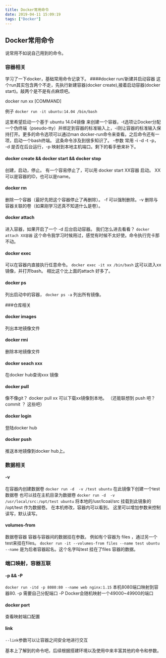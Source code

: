 ```yaml
---
title: Docker常用命令
date: 2019-04-11 15:09:19
tags: ["Docker"]
---
```



## Docker常用命令
说常用不如说自己用到的命令。

### 容器相关
学习了一下docker，基础常用命令记录下。
####docker run/新建并启动容器
这个run其实包含两个不走，先执行新建容器(docker create),接着启动容器(docker start)。敲两个是不是有点麻烦吧。

docker run  xx [COMMAND] 

例子 `docker run -it ubuntu:14.04 /bin/bash`

这里希望启动一个基于 ubuntu 14.04镜像 来创建一个容器，-t选项让Docker分配一个伪终端（pseudo-tty）并绑定到容器的标准输入上，-i则让容器的标准输入保持打开。更多的命令选项可以通过man docker-run命令来查看。之后命令还有一项，启动一个bash终端。 这条命令涉及到很多知识了。
-参数 常用 -i -d -t -p，   -d 是否在后台运行，-p 映射到本地主机端口。剩下的看手册来补下。  

#### docker create && docker start && docker stop 
创建，启动，停止。
有一个容易停止了，可以用 docker start  XX容器 启动。 XX 可以是容器的ID，也可以是name。

#### docker rm
删除一个容器（最好先把这个容器停止了再删除）。
-f 可以强制删除。-v 删除与容器关联的卷（如果刚学习还真不知道什么是卷）。

#### docker attach 
进入容器，如果开启了一个 -d 后台启动容器。 我们怎么进去看看？  `docker attach XX容器`
这个命令我学习时候用过，感觉有时候不太好使。命令执行完卡那不动。

#### docker exec 
可以在容器内直接执行任意命令。
`docker exec -it xx /bin/bash`    这可以进入xx镜像，并打开bash。 相比这个比上面的attach 好多了。

#### docker ps
列出启动中的容器， `docker ps -a` 列出所有镜像。

###仓库相关
#### docker images
列出本地镜像文件

#### docker rmi
删除本地镜像文件

#### docker seach xxx 
在docker hub查询xxx 镜像

#### docker pull 
像不像git？ docker pull xx 可以下载xx镜像到本地。 （还能联想到 push 吧？ commit ？ 这些吧）

#### docker login 
登陆docker hub

#### docker push 
推送本地镜像到docker hub上。

### 数据相关
#### -v 
在容器内创建数据卷    `docker run -d  -v /test ubuntu`  在此镜像下创建一个test数据卷
也可以挂在主机目录为数据卷  `docker run -d  -v /usr/local/src:/opt/test ubuntu`   将本地的/usr/lcoal/src  挂载到此镜象的 /opt/test  作为数据卷。 在本机修改，容器内可以看到。
这里可以增加参数来控制读写，默认读写。

#### volumes-from
数据卷容器
容器与容器间的数据挂在参数。
例如有个容器为 files    ，通过另一个 test来挂在files。 `docker run -it --volumes-from files --name test ubuntu`
`--name` 是为后者容器起名。这个名字叫test 挂在了files 容器的数据。

### 端口映射，容器互联
#### -p && -P
`docker run -itd -p 8080:80 --name web nginx:1.15`   本机8080端口映射到容器80.
-p 需要自己分配端口   -P Docker会随机映射一个49000~49900的端口
#### docker port
查看映射端口配置

#### link
`--link`参数可以让容器之间安全地进行交互

基本上了解到的命令吧，后续根据搭建环境以及使用中来丰富其他的命令和参数。
